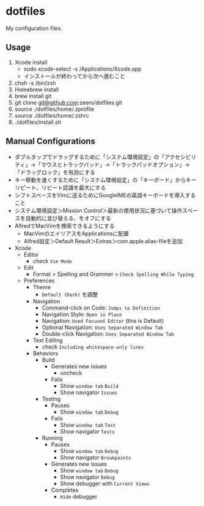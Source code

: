 # dotfiles

My configuration files.

## Usage

1. Xcode install
   * sudo xcode-select -s /Applications/Xcode.app
   * インストールが終わってから次へ進むこと
1. chsh -s /bin/zsh
1. Homebrew install
1. brew install git
1. git clone git@github.com:zeero/dotfiles.git
1. source ./dotfiles/home/.zprofile
1. source ./dotfiles/home/.zshrc
1. ./dotfiles/install.sh

## Manual Configurations
* ダブルタップでドラッグするために「システム環境設定」の「アクセシビリティ」→「マウスとトラックパッド」→「トラックパッドオプション」→「ドラッグロック」を有効にする
* キー移動を速くするために「システム環境設定」の「キーボード」からキーリピート、リピート認識を最大にする
* シフトスペースをVimに送るためにGoogleIMEの英語キーボードを導入すること
* システム環境設定＞Mission Control＞最新の使用状況に基づいて操作スペースを自動的に並び替える、をオフにする
* AlfredでMacVimを検索できるようにする
  * MacVimのエイリアスをApplicationsに配置
  * Alfred設定＞Default Result＞Extras＞com.apple.alias-fileを追加
* Xcode
  * Editor
    * check `Vim Mode`
  * Edit
    * Format > Spelling and Grammer > `Check Spelling While Typing`
  * Preferences
    * Theme
      * `Default (Dark)` を調整
    * Navigation
      * Command-click on Code: `Jumps to Definition`
      * Navigation Style: `Open in Place`
      * Navigation: `Used Focused Editor` (this is Default)
      * Optional Navigation: `Uses Separated Window Tab`
      * Double-click Navigation: `Uses Separated Window Tab`
    * Text Editing
      * check `Including whitespace-only lines`
    * Behaviors
      * Build
        * Generates new issues
          * uncheck
        * Fails
          * Show `window tab` `Build`
          * Show navigator `Issues`
      * Testing
        * Pauses
          * Show `window tab` `Debug`
        * Fails
          * Show `window tab` `Test`
          * Show navigator `Tests`
      * Running
        * Pauses
          * Show `window tab` `Debug`
          * Show navigator `Breakpoints`
        * Generates new issues
          * Show `window tab` `Debug`
          * Show navigator `Debug`
          * Show debugger with `Current Views`
        * Completes
          * `Hide` debugger

